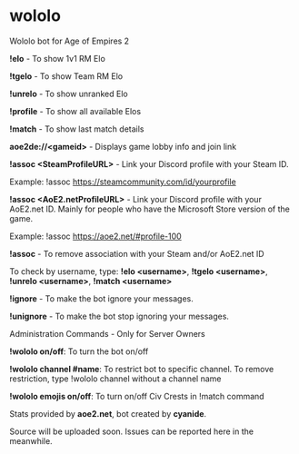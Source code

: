 # wololo
Wololo bot for Age of Empires 2

**!elo** - To show 1v1 RM Elo

**!tgelo** - To show Team RM Elo

**!unrelo** - To show unranked Elo

**!profile** - To show all available Elos

**!match** - To show last match details

**aoe2de://\<gameid\>** - Displays game lobby info and join link
  
**!assoc \<SteamProfileURL\>** - Link your Discord profile with your Steam ID.

Example: !assoc https://steamcommunity.com/id/yourprofile

**!assoc \<AoE2.netProfileURL\>** - Link your Discord profile with your AoE2.net ID. Mainly for people who have the Microsoft Store version of the game.

Example: !assoc https://aoe2.net/#profile-100

**!assoc** - To remove association with your Steam and/or AoE2.net ID

To check by username, type: **!elo \<username\>**, **!tgelo \<username\>**, **!unrelo \<username\>**, **!match \<username\>**

**!ignore** - To make the bot ignore your messages.

**!unignore** - To make the bot stop ignoring your messages.

Administration Commands - Only for Server Owners

**!wololo on/off**: To turn the bot on/off

**!wololo channel #name**: To restrict bot to specific channel. To remove restriction, type !wololo channel without a channel name

**!wololo emojis on/off**: To turn on/off Civ Crests in !match command

Stats provided by **aoe2.net**, bot created by **cyanide**.

Source will be uploaded soon. Issues can be reported here in the meanwhile.

